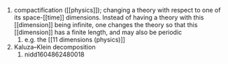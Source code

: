 1. compactification ([[physics]]); changing a theory with respect to one of its space-[[time]] dimensions. Instead of having a theory with this [[dimension]] being infinite, one changes the theory so that this [[dimension]] has a finite length, and may also be periodic
	1. e.g. the [[11 dimensions (physics)]]
2. Kaluza–Klein decomposition
	1. nidd1604862480018